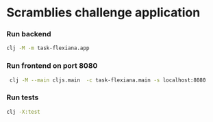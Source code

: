 # Scramblies challenge application


### Run backend

```bash
clj -M -m task-flexiana.app
```

### Run frontend on port 8080

```bash
 clj -M --main cljs.main  -c task-flexiana.main -s localhost:8080
```

### Run tests

```bash
clj -X:test
```

